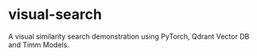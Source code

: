 # visual-search
A visual similarity search demonstration using PyTorch, Qdrant Vector DB and Timm Models.
